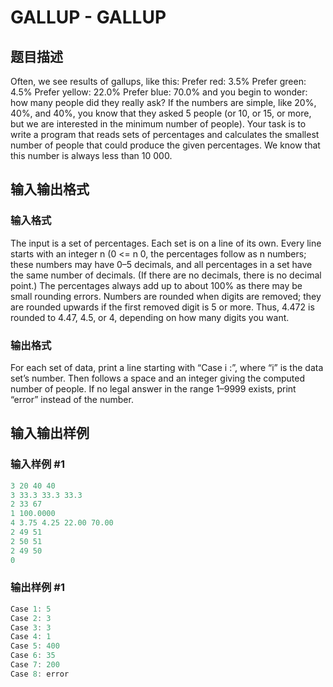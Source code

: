 # GALLUP - GALLUP

## 题目描述

Often, we see results of gallups, like this: Prefer red: 3.5% Prefer green: 4.5% Prefer yellow: 22.0% Prefer blue: 70.0% and you begin to wonder: how many people did they really ask? If the numbers are simple, like 20%, 40%, and 40%, you know that they asked 5 people (or 10, or 15, or more, but we are interested in the minimum number of people). Your task is to write a program that reads sets of percentages and calculates the smallest number of people that could produce the given percentages. We know that this number is always less than 10 000.

## 输入输出格式

### 输入格式

The input is a set of percentages. Each set is on a line of its own. Every line starts with an integer n (0 <= n  0, the percentages follow as n numbers; these numbers may have 0–5 decimals, and all percentages in a set have the same number of decimals. (If there are no decimals, there is no decimal point.) The percentages always add up to about 100% as there may be small rounding errors. Numbers are rounded when digits are removed; they are rounded upwards if the first removed digit is 5 or more. Thus, 4.472 is rounded to 4.47, 4.5, or 4, depending on how many digits you want.

### 输出格式

For each set of data, print a line starting with “Case i :”, where “i” is the data set’s number. Then follows a space and an integer giving the computed number of people. If no legal answer in the range 1–9999 exists, print “error” instead of the number.

## 输入输出样例

### 输入样例 #1

```cpp
3 20 40 40
3 33.3 33.3 33.3
2 33 67
1 100.0000
4 3.75 4.25 22.00 70.00
2 49 51
2 50 51
2 49 50
0
```


### 输出样例 #1

```cpp
Case 1: 5
Case 2: 3
Case 3: 3
Case 4: 1
Case 5: 400
Case 6: 35
Case 7: 200
Case 8: error
```


